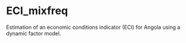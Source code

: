 # ECI_mixfreq
Estimation of an economic conditions indicator (ECI) for Angola using a dynamic factor model.
